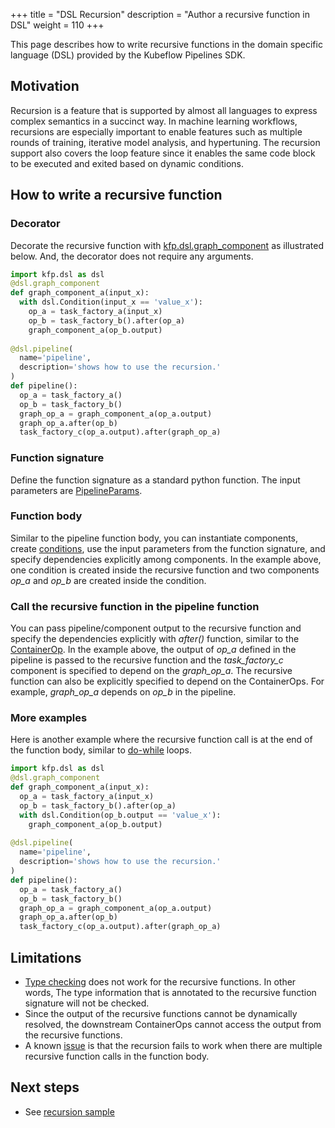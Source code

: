 +++
title = "DSL Recursion"
description = "Author a recursive function in DSL"
weight = 110
+++

This page describes how to write recursive functions in the domain specific language (DSL) provided by the Kubeflow Pipelines SDK.

## Motivation
Recursion is a feature that is supported by almost all languages to express complex semantics in a succinct way. 
In machine learning workflows, recursions are especially important to enable features such as multiple rounds of training, 
iterative model analysis, and hypertuning. The recursion support also covers the loop feature since it enables the same code 
block to be executed and exited based on dynamic conditions.

## How to write a recursive function

### Decorator

Decorate the recursive function with [kfp.dsl.graph_component](https://github.com/kubeflow/pipelines/blob/master/sdk/python/kfp/dsl/_component.py)
as illustrated below. And, the decorator does not require any arguments.
```python
import kfp.dsl as dsl
@dsl.graph_component
def graph_component_a(input_x):
  with dsl.Condition(input_x == 'value_x'):
    op_a = task_factory_a(input_x)
    op_b = task_factory_b().after(op_a)
    graph_component_a(op_b.output)
    
@dsl.pipeline(
  name='pipeline',
  description='shows how to use the recursion.'
)
def pipeline():
  op_a = task_factory_a()
  op_b = task_factory_b()
  graph_op_a = graph_component_a(op_a.output)
  graph_op_a.after(op_b)
  task_factory_c(op_a.output).after(graph_op_a)
```

### Function signature
Define the function signature as a standard python function. The input parameters are [PipelineParams](https://github.com/kubeflow/pipelines/blob/master/sdk/python/kfp/dsl/_pipeline_param.py).

### Function body
Similar to the pipeline function body, you can instantiate components, create [conditions](https://github.com/kubeflow/pipelines/blob/f8b0f5bf0cc0b5aceb8aedfd21e93156e363ea48/sdk/python/kfp/dsl/_ops_group.py#L110),
use the input parameters from the function signature, and specify dependencies explicitly among components. 
In the example above, one condition is created inside the recursive function and 
two components *op_a* and *op_b* are created inside the condition.   

### Call the recursive function in the pipeline function
You can pass pipeline/component output to the recursive function and specify the dependencies explicitly with *after()* function, similar to
the [ContainerOp](https://github.com/kubeflow/pipelines/blob/master/sdk/python/kfp/dsl/_container_op.py). In the example above, the output of *op_a* 
defined in the pipeline is passed to the recursive function and the *task_factory_c* component is specified to depend on the *graph_op_a*. 
The recursive function can also be explicitly specified to depend on the ContainerOps. For example, *graph_op_a* depends on *op_b* in the pipeline.

### More examples
Here is another example where the recursive function call is at the end of the function body, similar to [do-while](https://en.wikipedia.org/wiki/Do_while_loop) loops.
```python
import kfp.dsl as dsl
@dsl.graph_component
def graph_component_a(input_x):
  op_a = task_factory_a(input_x)
  op_b = task_factory_b().after(op_a)
  with dsl.Condition(op_b.output == 'value_x'):
    graph_component_a(op_b.output)
 
@dsl.pipeline(
  name='pipeline',
  description='shows how to use the recursion.'
)
def pipeline():
  op_a = task_factory_a()
  op_b = task_factory_b()
  graph_op_a = graph_component_a(op_a.output)
  graph_op_a.after(op_b)
  task_factory_c(op_a.output).after(graph_op_a)
```

## Limitations

* [Type checking](/docs/pipelines/sdk/static-type-checking) does not work for the recursive functions. In other words, The type information that is annotated to the recursive 
function signature will not be checked.
* Since the output of the recursive functions cannot be dynamically resolved, the downstream ContainerOps cannot
access the output from the recursive functions.
* A known [issue](https://github.com/kubeflow/pipelines/issues/1065) is that the recursion fails to work when there are 
multiple recursive function calls in the function body.

## Next steps

* See [recursion sample](https://github.com/kubeflow/pipelines/blob/master/samples/basic/recursion.py)
